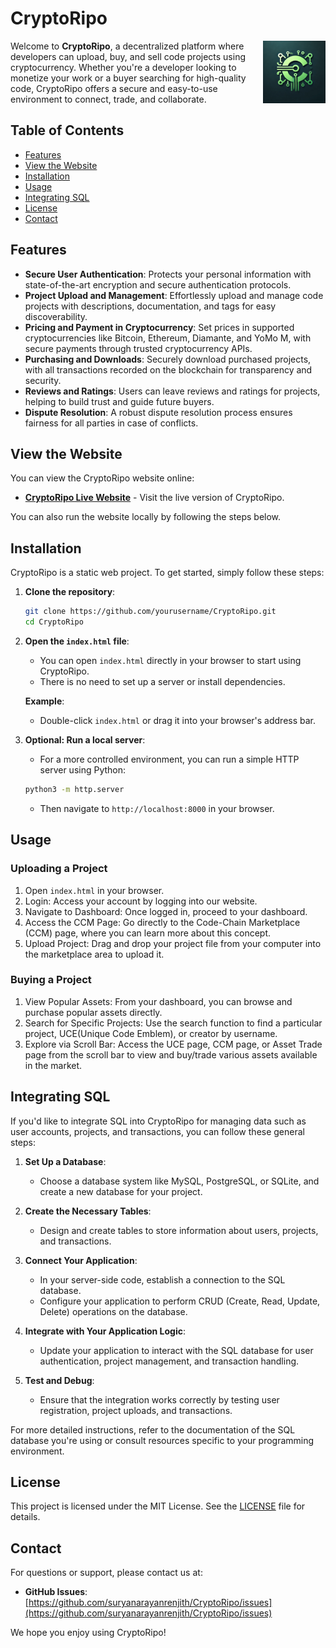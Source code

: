 # CryptoRipo

<img src="/assets/logo.jpg?raw=true" width="100" align="right">

Welcome to **CryptoRipo**, a decentralized platform where developers can upload, buy, and sell code projects using cryptocurrency. Whether you're a developer looking to monetize your work or a buyer searching for high-quality code, CryptoRipo offers a secure and easy-to-use environment to connect, trade, and collaborate.

## Table of Contents

- [Features](#features)
- [View the Website](#view-the-website)
- [Installation](#installation)
- [Usage](#usage)
- [Integrating SQL](#integrating-sql)
- [License](#license)
- [Contact](#contact)

## Features

- **Secure User Authentication**: Protects your personal information with state-of-the-art encryption and secure authentication protocols.
- **Project Upload and Management**: Effortlessly upload and manage code projects with descriptions, documentation, and tags for easy discoverability.
- **Pricing and Payment in Cryptocurrency**: Set prices in supported cryptocurrencies like Bitcoin, Ethereum, Diamante, and YoMo M, with secure payments through trusted cryptocurrency APIs.
- **Purchasing and Downloads**: Securely download purchased projects, with all transactions recorded on the blockchain for transparency and security.
- **Reviews and Ratings**: Users can leave reviews and ratings for projects, helping to build trust and guide future buyers.
- **Dispute Resolution**: A robust dispute resolution process ensures fairness for all parties in case of conflicts.

## View the Website

You can view the CryptoRipo website online:

- **[CryptoRipo Live Website](https://cryptoripo.000.pe/)** - Visit the live version of CryptoRipo.

You can also run the website locally by following the steps below.

## Installation

CryptoRipo is a static web project. To get started, simply follow these steps:

1. **Clone the repository**:
    ```bash
    git clone https://github.com/yourusername/CryptoRipo.git
    cd CryptoRipo
    ```

2. **Open the `index.html` file**:
    - You can open `index.html` directly in your browser to start using CryptoRipo.
    - There is no need to set up a server or install dependencies.

    **Example**:
    - Double-click `index.html` or drag it into your browser's address bar.

3. **Optional: Run a local server**:
    - For a more controlled environment, you can run a simple HTTP server using Python:
    ```bash
    python3 -m http.server
    ```
    - Then navigate to `http://localhost:8000` in your browser.

## Usage

### Uploading a Project

1. Open `index.html` in your browser.
2. Login: Access your account by logging into our website.
3. Navigate to Dashboard: Once logged in, proceed to your dashboard.
4. Access the CCM Page: Go directly to the Code-Chain Marketplace (CCM) page, where you can learn more about this concept.
5. Upload Project: Drag and drop your project file from your computer into the marketplace area to upload it.

### Buying a Project

1. View Popular Assets: From your dashboard, you can browse and purchase popular assets directly.
2. Search for Specific Projects: Use the search function to find a particular project, UCE(Unique Code Emblem), or creator by username.
3. Explore via Scroll Bar: Access the UCE page, CCM page, or Asset Trade page from the scroll bar to view and buy/trade various assets available in the market.

## Integrating SQL

If you'd like to integrate SQL into CryptoRipo for managing data such as user accounts, projects, and transactions, you can follow these general steps:

1. **Set Up a Database**:
   - Choose a database system like MySQL, PostgreSQL, or SQLite, and create a new database for your project.

2. **Create the Necessary Tables**:
   - Design and create tables to store information about users, projects, and transactions.

3. **Connect Your Application**:
   - In your server-side code, establish a connection to the SQL database.
   - Configure your application to perform CRUD (Create, Read, Update, Delete) operations on the database.

4. **Integrate with Your Application Logic**:
   - Update your application to interact with the SQL database for user authentication, project management, and transaction handling.

5. **Test and Debug**:
   - Ensure that the integration works correctly by testing user registration, project uploads, and transactions.

For more detailed instructions, refer to the documentation of the SQL database you're using or consult resources specific to your programming environment.

## License

This project is licensed under the MIT License. See the [LICENSE](LICENSE) file for details.

## Contact

For questions or support, please contact us at:
- **GitHub Issues**: [https://github.com/suryanarayanrenjith/CryptoRipo/issues](https://github.com/suryanarayanrenjith/CryptoRipo/issues)

We hope you enjoy using CryptoRipo!
